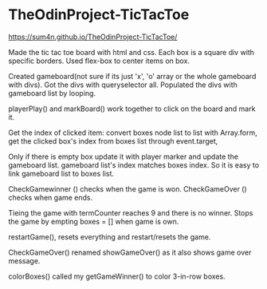# TheOdinProject-TicTacToe

https://sum4n.github.io/TheOdinProject-TicTacToe/

Made the tic tac toe board with html and css.
Each box is a square div with specific borders.
Used flex-box to center items on box.

Created gameboard(not sure if its just 'x', 'o' array or the whole gameboard with divs).
Got the divs with queryselector all.
Populated the divs with gameboard list by looping.

playerPlay() and markBoard() work together to click on the board and mark it.

Get the index of clicked item:
convert boxes node list to list with Array.form,
get the clicked box's index from boxes list through event.target,

Only if there is empty box update it with player marker and update the gameboard list. gameboard list's index matches boxes index. So it is easy to link gameboard list to boxes list.

CheckGamewinner () checks when the game is won.
CheckGameOver () checks when game ends.

Tieing the game with termCounter reaches 9 and there is no winner.
Stops the game by empting boxes = [] when game is own.

restartGame(), resets everything and restart/resets the game.

CheckGameOver() renamed showGameOver() as it also shows game over message.

colorBoxes() called my getGameWinner() to color 3-in-row boxes.